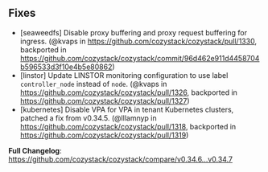 <!--
https://github.com/cozystack/cozystack/releases/tag/v0.34.7
-->

## Fixes

* [seaweedfs] Disable proxy buffering and proxy request buffering for ingress. (@kvaps in https://github.com/cozystack/cozystack/pull/1330, backported in https://github.com/cozystack/cozystack/commit/96d462e911d4458704b596533d3f10e4b5e80862)
* [linstor] Update LINSTOR monitoring configuration to use label `controller_node` instead of `node`. (@kvaps in https://github.com/cozystack/cozystack/pull/1326, backported in https://github.com/cozystack/cozystack/pull/1327)
* [kubernetes] Disable VPA for VPA in tenant Kubernetes clusters, patched a fix from v0.34.5. (@lllamnyp in https://github.com/cozystack/cozystack/pull/1318, backported in https://github.com/cozystack/cozystack/pull/1319)

**Full Changelog**: https://github.com/cozystack/cozystack/compare/v0.34.6...v0.34.7

